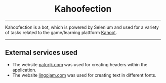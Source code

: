 <br>

<h1 align="center">
  Kahoofection
</h1>

---

Kahoofection is a bot, which is powered by Selenium and used for a variety of tasks related to the game/learning plattform [Kahoot](https://kahoot.com/).

---

## External services used
- The website [patorjk.com](https://patorjk.com/software/taag/) was used for creating headers within the application.
- The website [lingojam.com](https://lingojam.com/ItalicTextGenerator) was used for creating text in different fonts.